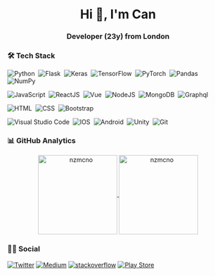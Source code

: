 <h1 align="center">Hi 👋, I'm Can</h1>
<h3 align="center">Developer (23y) from London</h3>


### 🛠 Tech Stack
![Python](https://img.shields.io/badge/-Python-05122A?style=flat&logo=python)&nbsp;
![Flask](https://img.shields.io/badge/-Flask-05122A?style=flat&logo=flask)&nbsp;
![Keras](https://img.shields.io/badge/-Keras-05122A?style=flat&logo=Keras)&nbsp;
![TensorFlow](https://img.shields.io/badge/-TensorFlow-05122A?style=flat&logo=TensorFlow)&nbsp;
![PyTorch](https://img.shields.io/badge/-PyTorch-05122A?style=flat&logo=PyTorch)&nbsp;
![Pandas](https://img.shields.io/badge/-Pandas-05122A?style=flat&logo=Pandas)&nbsp;
![NumPy](https://img.shields.io/badge/-NumPy-05122A?style=flat&logo=NumPy)&nbsp;

![JavaScript](https://img.shields.io/badge/-JavaScript-05122A?style=flat&logo=javascript)&nbsp;
![ReactJS](https://img.shields.io/badge/-ReactJs-05122A?style=flat&logo=React)&nbsp;
![Vue](https://img.shields.io/badge/-Vue-05122A?style=flat&logo=vue.js)&nbsp;
![NodeJS](https://img.shields.io/badge/-NodeJS-05122A?style=flat&logo=node.js)&nbsp;
![MongoDB](https://img.shields.io/badge/-MongoDB-05122A?style=flat&logo=mongodb)&nbsp;
![Graphql](https://img.shields.io/badge/-Graphql-05122A?style=flat&logo=graphql&logoColor=E10098)&nbsp;
<!--
![Dart](https://img.shields.io/badge/Dart-05122A?style=flat&logo=dart&logoColor=29B6F6)&nbsp;
![Flutter](https://img.shields.io/badge/Flutter-05122A?style=flat&logo=flutter&logoColor=02569B)&nbsp;
![Go](https://img.shields.io/badge/Go-05122A?style=flat&logo=go)&nbsp;
-->
![HTML](https://img.shields.io/badge/-HTML-05122A?style=flat&logo=HTML5&logoColor=E34F26)&nbsp;
![CSS](https://img.shields.io/badge/-CSS-05122A?style=flat&logo=CSS3&logoColor=239120)&nbsp;
![Bootstrap](https://img.shields.io/badge/-Bootstrap-05122A?style=flat&logo=bootstrap)&nbsp;

![Visual Studio Code](https://img.shields.io/badge/-Visual%20Studio%20Code-05122A?style=flat&logo=visual-studio-code&logoColor=007ACC)&nbsp;
![IOS](https://img.shields.io/badge/-IOS-05122A?style=flat&logo=ios)&nbsp;
![Android](https://img.shields.io/badge/-Android-05122A?style=flat&logo=android)&nbsp;
![Unity](https://img.shields.io/badge/Unity-05122A?style=flat&logo=unity)&nbsp;
![Git](https://img.shields.io/badge/-Git-05122A?style=flat&logo=git)&nbsp;

### 📊 GitHub Analytics

<p align="center">
<a href="https://github.com/nzmcno">
  <img height="180em" align="center" src="https://github-readme-stats.vercel.app/api?username=nzmcno&show_icons=true&locale=en&theme=algolia&include_all_commits=true&count_private=true" alt="nzmcno"/>
  <img height="180em" align="center" src="https://github-readme-stats.vercel.app/api/top-langs?username=nzmcno&show_icons=true&locale=en&layout=compact&langs_count=8&theme=algolia" alt="nzmcno"/>
</a>
</p>

### 🤝🏻 Social

<p align="left">
<a href="https://twitter.com/nzmcno" target="blank"><img align="center" src="https://img.shields.io/badge/Twitter-1DA1F2?style=flat&logo=twitter&logoColor=white" alt="Twitter" /></a>
<a href="https://medium.com/@nzmcno" target="blank"><img align="center" src="https://img.shields.io/badge/Medium-12100E?style=flat&logo=medium&logoColor=white" alt="Medium" /></a>
<a href="" target="blank"><img align="center" src="https://img.shields.io/badge/Stack_Overflow-FE7A16?style=flat&logo=stack-overflow&logoColor=white" alt="stackoverflow" /></a>
<a href="" target="blank"><img align="center" src="https://img.shields.io/badge/Google_Play-414141?style=flat&logo=google-play&logoColor=white" alt="Play Store" /></a>
</p>
<!--
### 🎧 Now Playing

[<p align="center"> <img src="https://spotify-readme-stat.vercel.app/api/run-spotify-status" alt="Playing Now" width="600" /></p>]()
-->

<!--
**nzmcno/nzmcno** is a ✨ _special_ ✨ repository because its `README.md` (this file) appears on your GitHub profile.

Here are some ideas to get you started:

- 🔭 I’m currently working on ...
- 🌱 I’m currently learning ...
- 👯 I’m looking to collaborate on ...
- 🤔 I’m looking for help with ...
- 💬 Ask me about ...
- 📫 How to reach me: ...
- 😄 Pronouns: ...
- ⚡ Fun fact: ...
-->
